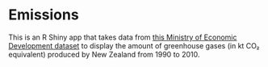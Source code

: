 # Emissions

This is an R Shiny app that takes data from [this Ministry of Economic Development dataset](https://catalogue.data.govt.nz/dataset/new-zealands-energy-outlook/resource/3caad31e-aa96-4c94-8f54-1000518a0690?inner_span=True) to display the amount of greenhouse gases (in kt CO₂ equivalent) produced by New Zealand from 1990 to 2010.